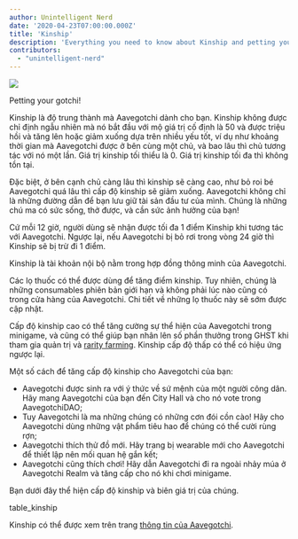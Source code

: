 ```yaml
---
author: Unintelligent Nerd
date: '2020-04-23T07:00:00.000Z'
title: 'Kinship'
description: 'Everything you need to know about Kinship and petting your Gotchi!'
contributors:
  - "unintelligent-nerd"
---
```


<div class="headerImageContainer">
<img class="headerImage" src="/kinship/petgotchi.gif">
<p class="headerImageText">Petting your gotchi!</p>
</div>

Kinship là độ trung thành mà Aavegotchi dành cho bạn. Kinship không được chỉ định ngẫu nhiên mà nó bắt đầu với mộ giá trị cố định là 50 và được triệu hồi và tăng lên hoặc giảm xuống dựa trên nhiều yếu tốt, ví dụ như khoảng thời gian mà Aavegotchi được ở bên cùng một chủ, và bao lâu thì chủ tương tác với nó một lần. Giá trị kinship tối thiểu là 0. Giá trị kinship tối đa thì không tồn tại.

Đặc biệt, ở bên cạnh chủ càng lâu thì kinship sẽ càng cao, như bỏ roi bé Aavegotchi quá lâu thì cấp độ kinship sẽ giảm xuống. Aavegotchi không chỉ là những đường dẫn để bạn lưu giữ tài sản đầu tư của mình. Chúng là những chú ma có sức sống, thở được, và cần sức ảnh hưởng của bạn!

Cứ mỗi 12 giờ, người dùng sẽ nhận được tối đa 1 điểm Kinship khi tương tác với Aavegotchi. Ngược lại, nếu Aavegotchi bị bỏ rơi trong vòng 24 giờ thì Kinship sẽ bị trừ đi 1 điểm.

Kinship là tài khoản nội bộ nằm trong hợp đồng thông minh của Aavegotchi.

Các lọ thuốc có thể được dùng để tăng điểm kinship. Tuy nhiên, chúng là những consumables phiên bản giới hạn và không phải lúc nào cũng có trong cửa hàng của Aavegotchi. Chi tiết về những lọ thuốc này sẽ sớm được cập nhật.

Cấp độ kinship cao có thể tăng cường sự thể hiện của Aavegotchi trong minigame, và cũng có thể giúp bạn nhân lên số phần thưởng trong GHST khi tham gia quản trị và [rarity farming](/rarity-farming). Kinship cấp độ thấp có thể có hiệu ứng ngược lại.

Một số cách để tăng cấp độ kinship cho Aavegotchi của bạn:

* Aavegotchi được sinh ra với ý thức về sứ mệnh của một người công dân. Hãy mang Aavegotchi của bạn đến City Hall và cho nó vote trong AavegotchiDAO;
* Tuy Aavegotchi là ma những chúng có những cơn đói cồn cào! Hãy cho Aavegotchi dùng những vật phẩm tiêu hao để chúng có thể cười rùng rợn;
* Aavegotchi thích thử đồ mới. Hãy trang bị wearable mới cho Aavegotchi để thiết lập nên mối quan hệ gắn kết;
* Aavegotchi cũng thích chơi! Hãy dẫn Aavegotchi đi ra ngoài nhảy múa ở Aavegotchi Realm và tăng cấp cho nó khi chơi minigame.

Bạn dưới đây thể hiện cấp độ kinship và biên giá trị của chúng.

table_kinship

Kinship có thể được xem trên trang [thông tin của Aavegotchi](/aavegotchi-profile).